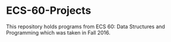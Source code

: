 # ECS-60-Projects

This repository holds programs from ECS 60: Data Structures and Programming which was taken in Fall 2016. 
